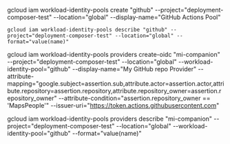 gcloud iam workload-identity-pools create "github" --project="deployment-composer-test" --location="global" --display-name="GitHub Actions Pool"

    gcloud iam workload-identity-pools describe "github" --project="deployment-composer-test" --location="global" --format="value(name)"

gcloud iam workload-identity-pools providers create-oidc "mi-companion" --project="deployment-composer-test" --location="global" --workload-identity-pool="github" --display-name="My GitHub repo Provider" --attribute-mapping="google.subject=assertion.sub,attribute.actor=assertion.actor,attribute.repository=assertion.repository,attribute.repository_owner=assertion.repository_owner" --attribute-condition="assertion.repository_owner == 'MapsPeople'" --issuer-uri="https://token.actions.githubusercontent.com"


gcloud iam workload-identity-pools providers describe "mi-companion"   --project="deployment-composer-test"   --location="global"   --workload-identity-pool="github"   --format="value(name)"
